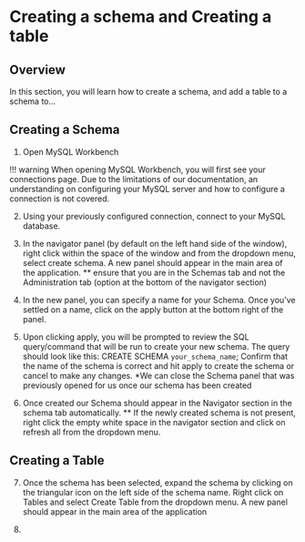 # Creating a schema and Creating a table
## Overview
In this section, you will learn how to create a schema, and add a table to a schema to...

## Creating a Schema
1. Open MySQL Workbench

!!! warning 
    When opening MySQL Workbench, you will first see your connections page. Due to the limitations of our documentation, an understanding on configuring your MySQL server and how to configure a connection is not covered.

2. Using your previously configured connection, connect to your MySQL database.

3. In the navigator panel (by default on the left hand side of the window), right click within the space of the window and from the dropdown menu, select create schema. A new panel should appear in the main area of the application.
** ensure that you are in the Schemas tab and not the Administration tab (option at the bottom of the navigator section)

4. In the new panel, you can specify a name for your Schema. Once you've settled on a name, click on the apply button at the bottom right of the panel. 

5. Upon clicking apply, you will be prompted to review the SQL query/command that will be run to create your new schema.
The query should look like this:
CREATE SCHEMA `your_schema_name`;
Confirm that the name of the schema is correct and hit apply to create the schema or cancel to make any changes.
*We can close the Schema panel that was previously opened for us once our schema has been created

6. Once created our Schema should appear in the Navigator section in the schema tab automatically. 
** If the newly created schema is not present, right click the empty white space in the navigator section and click on refresh all from the dropdown menu.

## Creating a Table
7. Once the schema has been selected, expand the schema by clicking on the triangular icon on the left side of the schema name. Right click on Tables and select Create Table from the dropdown menu. A new panel should appear in the main area of the application

8. 
